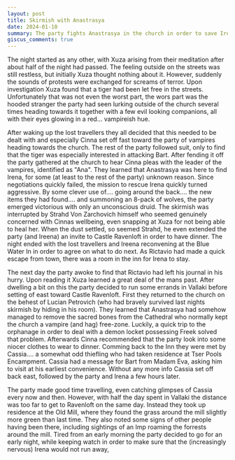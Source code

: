 ```yaml
---
layout: post
title: Skirmish with Anastrasya
date: 2024-01-10
summary: The party fights Anastrasya in the church in order to save Ireena
giscus_comments: true
---
```


The night started as any other, with Xuza arising from their meditation after about half of the night had passed. The feeling outside on the streets was still restless, but initially Xuza thought nothing about it. However, suddenly the sounds of protests were exchanged for screams of terror. Upon investigation Xuza found that a tiger had been let free in the streets. Unfortunately that was not even the worst part, the wors part was the hooded stranger the party had seen lurking outside of the church several times heading towards it together with a few evil looking companions, all with their eyes glowing in a red... vampireish hue.

After waking up the lost travellers they all decided that this needed to be dealt with and especially Cinna set off fast toward the party of vampires heading towards the church. The rest of the party followed suit, only to find that the tiger was especially interested in attacking Bart. After fending it off the party gathered at the church to hear Cinna pleas with the leader of the vampires, identified as "Ana". They learned that Anastrasya was here to find Irena, for some (at least to the rest of the party) unknown reason. Since negotiations quickly failed, the mission to rescue Irena quickly turned aggressive. By some clever use of.... going around the back.... the new items they had found.... and summoning an 8-pack of wolves, the party emerged victorious with only an unconscious druid. The skirmish was interrupted by Strahd Von Zarchovich himself who seemed genuinely concerned with Cinnas wellbeing, even snapping at Xuza for not being able to heal her. When the dust settled, so seemed Strahd, he even extended the party (and Ireena) an invite to Castle Ravenloft in order to have dinner. The night ended with the lost travellers and Ireena reconvening at the Blue Water In in order to agree on what to do next. As Rictavio had made a quick escape from town, there was a room in the inn for Irena to stay.

The next day the party awoke to find that Rictavio had left his journal in his hurry. Upon reading it Xuza learned a great deal of the mans past. After dwelling a bit on this the party decided to run some errands in Vallaki before setting of east toward Castle Ravenloft. First they returned to the church on the behest of Lucian Petrovich (who had bravely survived last nights skirmish by hiding in his room). They learned that Anastrasya had somehow managed to remove the sacred bones from the Cathedral who normally kept the church a vampire (and hag) free-zone. Luckily, a quick trip to the orphanage in order to deal with a demon locket possessing Freek solved that problem. Afterwards Cinna recommended that the party look into some niocer clothes to wear to dinner. Comming back to the Inn they were met by Cassia.... a somewhat odd thiefling who had taken residence at Tser Pools Encampment. Cassia had a message for Bart from Madam Eva, asking him to visit at his earliest convenience. Without any more info Cassia set off back east, followed by the party and Irena a few hours later.

The party made good time travelling, even catching glimpses of Cassia every now and then. However, with half the day spent in Vallaki the distance was too far to get to Ravenloft on the same day. Instead they took up residence at the Old Mill, where they found the grass around the mill slightly more green than last time. They also noted some signs of other people having been there, including sightings of an Imp roaming the forrests around the mill.
Tired from an early morning the party decided to go for an early night, while keeping watch in order to make sure that the (increasingly nervous) Irena would not run away,
